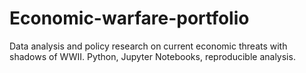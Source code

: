 # Economic-warfare-portfolio
Data analysis and policy research on current economic threats with shadows of WWII. Python, Jupyter Notebooks, reproducible analysis.
